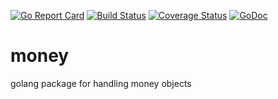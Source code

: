 [![Go Report Card](https://goreportcard.com/badge/github.com/fgrid/money)](https://goreportcard.com/report/github.com/fgrid/money)
[![Build Status](https://travis-ci.org/fgrid/money.svg?branch=master)](https://travis-ci.org/fgrid/money)
[![Coverage Status](https://coveralls.io/repos/github/fgrid/money/badge.png?branch=master)](https://coveralls.io/github/fgrid/money?branch=master)
[![GoDoc](https://godoc.org/github.com/fgrid/money?status.svg)](https://godoc.org/github.com/fgrid/money)

# money
golang package for handling money objects
